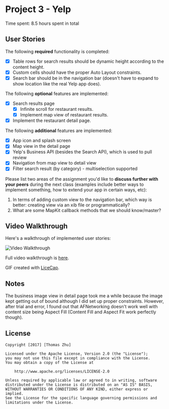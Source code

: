 # Project 3 - Yelp

Time spent: 8.5 hours spent in total

## User Stories

The following **required** functionality is completed:

- [X] Table rows for search results should be dynamic height according to the content height.
- [X] Custom cells should have the proper Auto Layout constraints.
- [X] Search bar should be in the navigation bar (doesn't have to expand to show location like the real Yelp app does).

The following **optional** features are implemented:

- [X] Search results page
   - [X] Infinite scroll for restaurant results.
   - [X] Implement map view of restaurant results.
- [X] Implement the restaurant detail page.

The following **additional** features are implemented:

- [X] App icon and splash screen
- [X] Map view in the detail page
- [X] Yelp's Business API (besides the Search API), which is used to pull review
- [X] Navigation from map view to detail view
- [X] Filter search result (by category) - multiselection supported

Please list two areas of the assignment you'd like to **discuss further with your peers** during the next class (examples include better ways to implement something, how to extend your app in certain ways, etc):

1. In terms of adding custom view to the navigation bar, which way is better: creating view via an xib file or programmatically?
2. What are some MapKit callback methods that we should know/master?

## Video Walkthrough 

Here's a walkthrough of implemented user stories:

<img src='http://i.imgur.com/FMbM52X.gif' title='Video Walkthrough' width='' alt='Video Walkthrough' />

Full video walkthrough is <a href='http://i.imgur.com/wDo7qdo.gif'>here</a>.

GIF created with [LiceCap](http://www.cockos.com/licecap/).

## Notes

The business image view in detail page took me a while because the image kept getting out of bound although I did set up proper constraints. However, after trial and error, I found out that AFNetworking doesn't work well with content size being Aspect Fill (Content Fill and Aspect Fit work perfectly though).

## License

    Copyright [2017] [Thomas Zhu]

    Licensed under the Apache License, Version 2.0 (the "License");
    you may not use this file except in compliance with the License.
    You may obtain a copy of the License at

        http://www.apache.org/licenses/LICENSE-2.0

    Unless required by applicable law or agreed to in writing, software
    distributed under the License is distributed on an "AS IS" BASIS,
    WITHOUT WARRANTIES OR CONDITIONS OF ANY KIND, either express or implied.
    See the License for the specific language governing permissions and
    limitations under the License.
